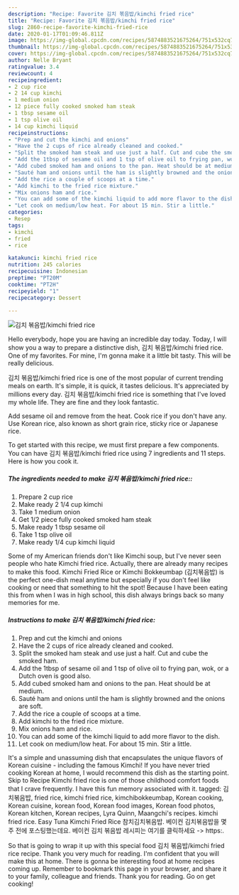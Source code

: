 ```yaml
---
description: "Recipe: Favorite 김치 볶음밥/kimchi fried rice"
title: "Recipe: Favorite 김치 볶음밥/kimchi fried rice"
slug: 2860-recipe-favorite-kimchi-fried-rice
date: 2020-01-17T01:09:46.811Z
image: https://img-global.cpcdn.com/recipes/5874883521675264/751x532cq70/김치-볶음밥kimchi-fried-rice-recipe-main-photo.jpg
thumbnail: https://img-global.cpcdn.com/recipes/5874883521675264/751x532cq70/김치-볶음밥kimchi-fried-rice-recipe-main-photo.jpg
cover: https://img-global.cpcdn.com/recipes/5874883521675264/751x532cq70/김치-볶음밥kimchi-fried-rice-recipe-main-photo.jpg
author: Nelle Bryant
ratingvalue: 3.4
reviewcount: 4
recipeingredient:
- 2 cup rice
- 2 14 cup kimchi
- 1 medium onion
- 12 piece fully cooked smoked ham steak
- 1 tbsp sesame oil
- 1 tsp olive oil
- 14 cup kimchi liquid
recipeinstructions:
- "Prep and cut the kimchi and onions"
- "Have the 2 cups of rice already cleaned and cooked."
- "Split the smoked ham steak and use just a half. Cut and cube the smoked ham."
- "Add the 1tbsp of sesame oil and 1 tsp of olive oil to frying pan, wok, or a Dutch oven is good also."
- "Add cubed smoked ham and onions to the pan. Heat should be at medium."
- "Sauté ham and onions until the ham is slightly browned and the onions are soft."
- "Add the rice a couple of scoops at a time."
- "Add kimchi to the fried rice mixture."
- "Mix onions ham and rice."
- "You can add some of the kimchi liquid to add more flavor to the dish."
- "Let cook on medium/low heat. For about 15 min. Stir a little."
categories:
- Resep
tags:
- kimchi
- fried
- rice

katakunci: kimchi fried rice
nutrition: 245 calories
recipecuisine: Indonesian
preptime: "PT20M"
cooktime: "PT2H"
recipeyield: "1"
recipecategory: Dessert

---
```



![김치 볶음밥/kimchi fried rice](https://img-global.cpcdn.com/recipes/5874883521675264/751x532cq70/김치-볶음밥kimchi-fried-rice-recipe-main-photo.jpg)

Hello everybody, hope you are having an incredible day today. Today, I will show you a way to prepare a distinctive dish, 김치 볶음밥/kimchi fried rice. One of my favorites. For mine, I'm gonna make it a little bit tasty. This will be really delicious.

김치 볶음밥/kimchi fried rice is one of the most popular of current trending meals on earth. It's simple, it is quick, it tastes delicious. It's appreciated by millions every day. 김치 볶음밥/kimchi fried rice is something that I've loved my whole life. They are fine and they look fantastic.

Add sesame oil and remove from the heat. Cook rice if you don&#39;t have any. Use Korean rice, also known as short grain rice, sticky rice or Japanese rice.


To get started with this recipe, we must first prepare a few components. You can have 김치 볶음밥/kimchi fried rice using 7 ingredients and 11 steps. Here is how you cook it.

##### The ingredients needed to make 김치 볶음밥/kimchi fried rice::

1. Prepare 2 cup rice
1. Make ready 2 1/4 cup kimchi
1. Take 1 medium onion
1. Get 1/2 piece fully cooked smoked ham steak
1. Make ready 1 tbsp sesame oil
1. Take 1 tsp olive oil
1. Make ready 1/4 cup kimchi liquid


Some of my American friends don&#39;t like Kimchi soup, but I&#39;ve never seen people who hate Kimchi fried rice. Actually, there are already many recipes to make this food. Kimchi Fried Rice or Kimchi Bokkeumbap (김치볶음밥) is the perfect one-dish meal anytime but especially if you don&#39;t feel like cooking or need that something to hit the spot! Because I have been eating this from when I was in high school, this dish always brings back so many memories for me. 

##### Instructions to make 김치 볶음밥/kimchi fried rice:

1. Prep and cut the kimchi and onions
1. Have the 2 cups of rice already cleaned and cooked.
1. Split the smoked ham steak and use just a half. Cut and cube the smoked ham.
1. Add the 1tbsp of sesame oil and 1 tsp of olive oil to frying pan, wok, or a Dutch oven is good also.
1. Add cubed smoked ham and onions to the pan. Heat should be at medium.
1. Sauté ham and onions until the ham is slightly browned and the onions are soft.
1. Add the rice a couple of scoops at a time.
1. Add kimchi to the fried rice mixture.
1. Mix onions ham and rice.
1. You can add some of the kimchi liquid to add more flavor to the dish.
1. Let cook on medium/low heat. For about 15 min. Stir a little.


It&#39;s a simple and unassuming dish that encapsulates the unique flavors of Korean cuisine - including the famous Kimchi! If you have never tried cooking Korean at home, I would recommend this dish as the starting point. Skip to Recipe Kimchi fried rice is one of those childhood comfort foods that I crave frequently. I have this fun memory associated with it. tagged: 김치볶음밥, fried rice, kimchi fried rice, kimchibokkeumbap, Korean cooking, Korean cuisine, korean food, Korean food images, Korean food photos, Korean kitchen, Korean recipes, Lyra Quinn, Maangchi&#39;s recipes. kimchi fried rice. Easy Tuna Kimchi Fried Rice 참치김치볶음밥. 베이컨 김치볶음밥을 몇 주 전에 포스팅했는데요. 베이컨 김치 볶음밥 레시피는 여기를 클릭하세요 -&gt; https:. 

So that is going to wrap it up with this special food 김치 볶음밥/kimchi fried rice recipe. Thank you very much for reading. I'm confident that you will make this at home. There is gonna be interesting food at home recipes coming up. Remember to bookmark this page in your browser, and share it to your family, colleague and friends. Thank you for reading. Go on get cooking!
